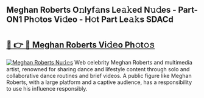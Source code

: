 ## Meghan Roberts O𝚗lyf𝚊ns Le𝚊𝚔ed N𝚞𝚍es - Part-ON1 Ph𝚘tos Vi𝚍eo - H𝚘t Part Le𝚊𝚔s SDACd

# <h2><a href="http://hf2wj6.feru.top/?c=Meghan+Roberts">🔗 👉 🔴 Meghan Roberts Vi𝚍𝚎o Ph𝚘t𝚘𝚜</a></h2>

[![Meghan Roberts Nu𝚍𝚎s](https://i.imgur.com/0TWrTi3.gif)](http://hf2wj6.feru.top/?c=Meghan+Roberts)
Web celebrity Meghan Roberts and multimedia artist, renowned for sharing dance and lifestyle content through solo and collaborative dance routines and brief videos. A public figure like Meghan Roberts, with a large platform and a captive audience, has a responsibility to use his influence responsibly. 
